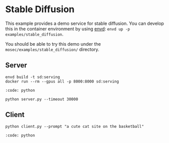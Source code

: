 # Stable Diffusion

This example provides a demo service for stable diffusion. You can develop this in the container environment by using [envd](https://github.com/tensorchord/envd): `envd up -p examples/stable_diffusion`.

You should be able to try this demo under the `mosec/examples/stable_diffusion/` directory.

## Server

```shell
envd build -t sd:serving
docker run --rm --gpus all -p 8000:8000 sd:serving
```

```{include} ../../../examples/stable_diffusion/server.py
:code: python
```

```shell
python server.py --timeout 30000
```

## Client

```shell
python client.py --prompt "a cute cat site on the basketball"
```

```{include} ../../../examples/stable_diffusion/client.py
:code: python
```
